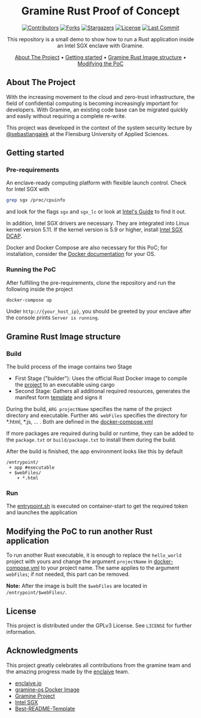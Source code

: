 <div align="center">

# Gramine Rust Proof of Concept

[![Contributors][contributors-shield]][contributors-url]
[![Forks][forks-shield]][forks-url]
[![Stargazers][stars-shield]][stars-url]
[![License][license-shield]][license-url]
[![Last Commit][last-commit-shield]][last-commit-url]

This repository is a small demo to show how to run a Rust application inside an Intel SGX enclave with Gramine.

[About The Project](#about-the-project) •
[Getting started](#getting-started) •
[Gramine Rust Image structure](#gramine-Rust-image-structure) •
[Modifying the PoC](#modifying-the-poc-to-run-another-Rust-application)
</div>


## About The Project
With the increasing movement to the cloud and zero-trust infrastructure, the field of confidential computing is becoming increasingly important for developers. With Gramine, an existing code base can be migrated quickly and easily without requiring a complete re-write.

This project was developed in the context of the system security lecture by [@sebastiangajek](https://github.com/sebastiangajek) at the Flensburg University of Applied Sciences.

## Getting started
### Pre-requirements
An enclave-ready computing platform with flexible launch control. Check for Intel SGX with
```sh
grep sgx /proc/cpuinfo
```
and look for the flags `sgx` and `sgx_lc` or look at [Intel's Guide](https://www.intel.com/content/www/us/en/support/articles/000028173/processors.html) to find it out.

In addition, Intel SGX drivers are necessary. They are integrated into Linux kernel version 5.11. If the kernel version is 5.9 or higher, install [Intel SGX DCAP](https://github.com/intel/SGXDataCenterAttestationPrimitives).

Docker and Docker Compose are also necessary for this PoC; for installation, consider the [Docker documentation](https://docs.docker.com/get-docker/) for your OS.

### Running the PoC
After fulfilling the pre-requirements, clone the repository and run the following inside the project
```sh
docker-compose up
```
Under `http://{your_host_ip}`, you should be greeted by your enclave after the console prints `Server is running`.

## Gramine Rust Image structure
### Build
The build process of the image contains two Stage
* First Stage ("builder"): Uses the official Rust Docker image to compile the [project](hello_world) to an executable using cargo
* Second Stage: Gathers all additional required resources, generates the manifest form [template](rust.manifest.template) and signs it

During the build, `ARG projectName` specifies the name of the project directory and executable. Further
`ARG webFiles` specifies the directory for *.html, *.js, ... . Both are defined in the [docker-compose.yml](docker-compose.yml)

If more packages are required during build or runtime, they can be added to the `package.txt` or `build/package.txt`
to install them during the build.

After the build is finished, the app environment looks like this by default
```
/entrypoint/
 + app #executable
 + $webFiles/
    + *.html
```

### Run
The [entrypoint.sh](entrypoint.sh) is executed on container-start to get the required token and launches the application

## Modifying the PoC to run another Rust application
To run another Rust executable, it is enough to replace the `hello_world` project with yours and change the argument `projectName` in [docker-compose.yml](docker-compose.yml) to your project name.
The same applies to the argument `webFiles`; if not needed, this part can be removed.

**Note:** After the image is built the `$webFiles` are located in `/entrypoint/$webFiles/`.

## License
This project is distributed under the GPLv3 License. See `LICENSE` for further information.

## Acknowledgments
This project greatly celebrates all contributions from the gramine team and the amazing progress made by the [enclaive](https://github.com/enclaive) team.

* [enclaive.io](https://github.com/enclaive)
* [gramine-os Docker Image](https://hub.docker.com/r/enclaive/gramine-os)
* [Gramine Project](https://github.com/gramineproject)
* [Intel SGX](https://github.com/intel/linux-sgx-driver)
* [Best-README-Template](https://github.com/othneildrew/Best-README-Template)



[contributors-shield]: https://img.shields.io/github/contributors/Smil3yFace/docker-gramine-rust?style=for-the-badge
[contributors-url]: https://github.com/Smil3yFace/docker-gramine-rust/graphs/contributors
[forks-shield]: https://img.shields.io/github/forks/Smil3yFace/docker-gramine-rust.svg?style=for-the-badge
[forks-url]: https://github.com/Smil3yFace/docker-gramine-rust/network/members
[stars-shield]: https://img.shields.io/github/stars/Smil3yFace/docker-gramine-rust.svg?style=for-the-badge
[stars-url]: https://github.com/Smil3yFace/docker-gramine-rust/stargazers
[license-shield]: https://img.shields.io/github/license/Smil3yFace/docker-gramine-rust.svg?style=for-the-badge
[license-url]: https://github.com/Smil3yFace/docker-gramine-rust/blob/main/LICENSE
[last-commit-shield]:https://img.shields.io/github/last-commit/Smil3yFace/docker-gramine-rust/main.svg?style=for-the-badge
[last-commit-url]: https://github.com/Smil3yFace/docker-gramine-rust/commits/main